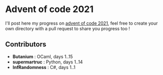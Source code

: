 # Advent of code 2021

I'll post here my progress on [advent of code 2021](https://adventofcode.com/2021), feel free to create your own directory with a pull request to share you progress too !

## Contributors

- **Butanium** : OCaml, days 1..15
- **supermartruc** : Python, days 1..14
- **InfRandomness** : C#, days 1..1
